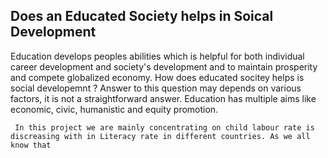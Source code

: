 ## Does an Educated Society helps in Soical Development

Education develops peoples abilities which is helpful for both individual career development and society's development and to maintain prosperity and compete globalized economy. How does educated socitey helps is social developemnt ? Answer to this question may depends on various factors, it is not a straightforward answer. Education has multiple aims like economic, civic, humanistic and equity promotion. 

     In this project we are mainly concentrating on child labour rate is discreasing with in Literacy rate in different countries. As we all know that 
